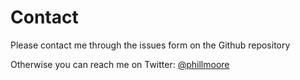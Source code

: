 # Contact

Please contact me through the issues form on the Github repository

Otherwise you can reach me on Twitter: [@phillmoore](https://www.twitter.com/phillmoore)